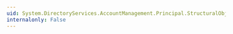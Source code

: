 ```yaml
---
uid: System.DirectoryServices.AccountManagement.Principal.StructuralObjectClass
internalonly: False
---
```


